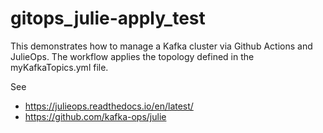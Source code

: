 # gitops_julie-apply_test

This demonstrates how to manage a Kafka cluster via Github Actions and JulieOps. The workflow applies the 
topology defined in the myKafkaTopics.yml file.

See 
- https://julieops.readthedocs.io/en/latest/
- https://github.com/kafka-ops/julie
